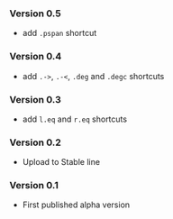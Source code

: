 ### Version 0.5

- add `.pspan` shortcut

### Version 0.4

- add `.->`, `.-<`, `.deg` and `.degc` shortcuts

### Version 0.3

- add `l.eq` and `r.eq` shortcuts

### Version 0.2

- Upload to Stable line

### Version 0.1

- First published alpha version

